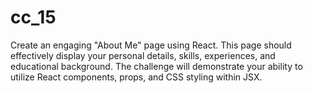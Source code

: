 # cc_15
 Create an engaging "About Me" page using React. This page should effectively display your personal details, skills, experiences, and educational background. The challenge will demonstrate your ability to utilize React components, props, and CSS styling within JSX.
